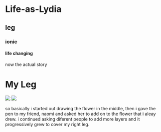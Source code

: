 # Life-as-Lydia
## leg
### ionic
#### life changing

now the actual story

# My Leg

<img src="blob/master/_assets/images/20180711_110916.jpg">

<img src="blob/master/_assets/images/20180711_110908.jpg">

so basically i started out drawing the flower in the middle, then i gave the pen to my friend, naomi and asked her to add on to the flower that i aleay drew. i continued asking diferent people to add more layers and it progressively grew to cover my right leg.
